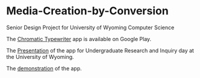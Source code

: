 # Media-Creation-by-Conversion
Senior Design Project for University of Wyoming Computer Science

The [Chromatic Typewriter](https://play.google.com/store/apps/details?id=com.dd.chromatictypewriter) app is available on Google Play.

The [Presentation](https://youtu.be/tBWheXyS7kI) of the app for Undergraduate Research and Inquiry day at the University of Wyoming. 

The [demonstration](https://youtu.be/0zvmb9u2RgA) of the app. 